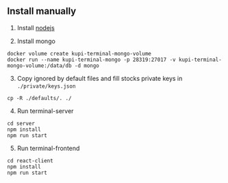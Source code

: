 ## Install manually

1. Install [nodejs](https://nodejs.org/en/)

2. Install mongo
```
docker volume create kupi-terminal-mongo-volume
docker run --name kupi-terminal-mongo -p 28319:27017 -v kupi-terminal-mongo-volume:/data/db -d mongo
```

3. Copy ignored by default files and fill stocks private keys in ```./private/keys.json```
```
cp -R ./defaults/. ./
```

4. Run terminal-server
```
cd server
npm install
npm run start
``` 

5. Run terminal-frontend
```
cd react-client
npm install
npm run start
```
